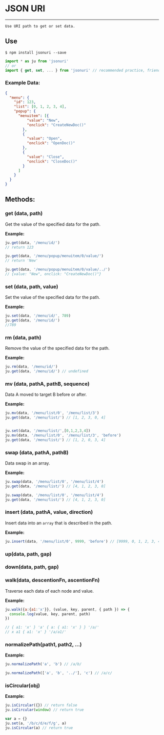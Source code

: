 # JSON URI

---

`Use URI path to get or set data.`

<!-- [![Build Status](https://travis-ci.org/haozi/jsonuri.svg?branch=1.0.7)](https://travis-ci.org/haozi/jsonuri/branches)
[![codecov](https://codecov.io/gh/haozi/jsonuri/branch/master/graph/badge.svg)](https://codecov.io/gh/haozi/jsonuri)
[![dependencies Status](https://david-dm.org/haozi/jsonuri/status.svg)](https://david-dm.org/haozi/jsonuri)
[![devDependencies Status](https://david-dm.org/haozi/jsonuri/dev-status.svg)](https://david-dm.org/haozi/jsonuri?type=dev) -->

## Use

```shell
$ npm install jsonuri --save
```

```javascript
import * as ju from 'jsonuri'
// or
import { get, set, ... } from 'jsonuri' // recommended practice, friendly to tree-shaking
```

### Example Data:
```json
{
  "menu": {
    "id": 123,
    "list": [0, 1, 2, 3, 4],
    "popup": {
      "menuitem": [{
          "value": "New",
          "onclick": "CreateNewDoc()"
        },
        {
          "value": "Open",
          "onclick": "OpenDoc()"
        },
        {
          "value": "Close",
          "onclick": "CloseDoc()"
        }
      ]
    }
  }
}

```

## Methods:

### get (data, path)
Get the value of the specified data for the path.


**Example:**

```javascript
ju.get(data, '/menu/id/')
// return 123

ju.get(data, '/menu/popup/menuitem/0/value/')
// return 'New'

ju.get(data, '/menu/popup/menuitem/0/value/../')
// {value: "New", onclick: "CreateNewDoc()"}

```

### set (data, path, value)
Set the value of the specified data for the path.

**Example:**

```javascript
ju.set(data, '/menu/id/', 789)
ju.get(data, '/menu/id/')
//789

```

### rm (data, path)
Remove the value of the specified data for the path.

**Example:**

```javascript
ju.rm(data, '/menu/id/')
ju.get(data, '/menu/id/') // undefined
```


### mv (data, pathA, pathB, sequence)
Data A moved to target B before or after.

**Example:**

```javascript
ju.mv(data, '/menu/list/0', '/menu/list/3')
ju.get(data, '/menu/list/') // [1, 2, 3, 0, 4]


ju.set(data, '/menu/list/',[0,1,2,3,4])
ju.mv(data, '/menu/list/0', '/menu/list/3', 'before')
ju.get(data, '/menu/list/') // [1, 2, 0, 3, 4]

```

### swap (data, pathA, pathB)
Data swap in an array.

**Example:**

```javascript
ju.swap(data, '/menu/list/0', '/menu/list/4')
ju.get(data, '/menu/list/') // [4, 1, 2, 3, 0]

ju.swap(data, '/menu/list/0', '/menu/list/4')
ju.get(data, '/menu/list/') // [4, 1, 2, 3, 0]

```


### insert (data, pathA, value, direction)

Insert data into an `array` that is described in the path.

**Example:**

```javascript
ju.insert(data, '/menu/list/0', 9999, 'before') // [9999, 0, 1, 2, 3, 4]

```

### up(data, path, gap)



### down(data, path, gap)



### walk(data, descentionFn, ascentionFn)
Traverse each data of each node and value.

**Example:**

```javascript
ju.walk({a:{a1:'x'}}, (value, key, parent, { path }) => {
  console.log(value, key, parent, path)
})

// { a1: 'x' } 'a' { a: { a1: 'x' } } '/a/'
// x a1 { a1: 'x' } '/a/a1/'
```

### normalizePath(path1, path2, ...)

**Example:**

```javascript
ju.normalizePath('a', 'b') // /a/b/

ju.normalizePath(['a', 'b', '../'], 'c') // /a/c/


```

### isCircular(obj)

**Example:**

```javascript
ju.isCircular({}) // return false
ju.isCircular(window) // return true

var a = {}
ju.set(a, '/b/c/d/e/f/g', a)
ju.isCircular(a) // return true


```
